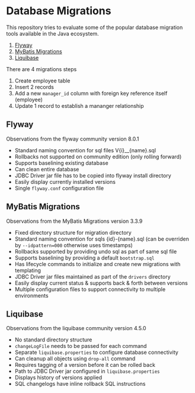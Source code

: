 # Database Migrations #

This repository tries to evaluate some of the popular database
migration tools available in the Java ecosystem.

1. [Flyway](https://flywaydb.org/)
2. [MyBatis Migrations](http://mybatis.org/migrations/)
3. [Liquibase](https://www.liquibase.org/)


There are 4 migrations steps 

1. Create employee table
2. Insert 2 records
3. Add a new `manager_id` column with foreign key reference itself (employee)
4. Update 1 record to establish a mananger relationship

## Flyway ##

Observations from the flyway community version 8.0.1

- Standard naming convention for sql files V{i}__{name}.sql
- Rollbacks not supported on community edition (only rolling forward)
- Supports baselining existing database
- Can clean entire database
- JDBC Driver jar file has to be copied into flyway install directory
- Easily display currently installed versions
- Single `flyway.conf` configuration file

## MyBatis Migrations ##

Observations from the MyBatis Migrations version 3.3.9

- Fixed directory structure for migration directory
- Standard naming convention for sqls {id}-{name}.sql (can be overriden
  by `--idpattern=000` otherwise uses timestamps)
- Rollbacks supported by providing undo sql as part of same sql file
- Supports baselining by providing a default `bootstrap.sql`
- Has lifecycle commands to initialize and create new migrations with templating
- JDBC Driver jar files maintained as part of the `drivers` directory
- Easily display current status & supports back & forth between versions
- Multiple configuration files to support connectivity to multiple environments

## Liquibase ##

Observations from the liquibase community version 4.5.0

- No standard directory structure
- `changeLogFile` needs to be passed for each command
- Separate `liquibase.properties` to configure database connectivity
- Can cleanup all objects using `drop-all` command
- Requires tagging of a version before it can be rolled back
- Path to JDBC Driver jar configured in `liquibase.properties`
- Displays history of versions applied
- SQL changelogs have inline rollback SQL instructions
